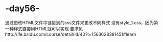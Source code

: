 # -day56-
通过更改HTML文件中链接到的css文件来更改不同样式
没有style_1.css，因为第一种样式直接用HTML就可以实现
要求见http://ife.baidu.com/course/detail/id/40?t=1563628381451#learn
